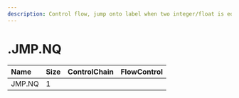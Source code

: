 ```yaml
---
description: Control flow, jump onto label when two integer/float is equal.
---
```


# .JMP.NQ

| Name | Size | ControlChain | FlowControl |
| :--- | :--- | :--- | :--- |
| JMP.NQ | 1 |  |  |
